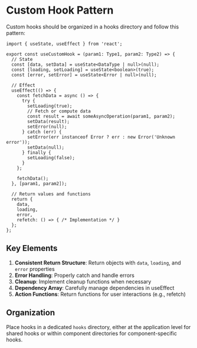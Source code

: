 
# Custom Hook Pattern

Custom hooks should be organized in a hooks directory and follow this pattern:

```tsx
import { useState, useEffect } from 'react';

export const useCustomHook = (param1: Type1, param2: Type2) => {
  // State
  const [data, setData] = useState<DataType | null>(null);
  const [loading, setLoading] = useState<boolean>(true);
  const [error, setError] = useState<Error | null>(null);
  
  // Effect
  useEffect(() => {
    const fetchData = async () => {
      try {
        setLoading(true);
        // Fetch or compute data
        const result = await someAsyncOperation(param1, param2);
        setData(result);
        setError(null);
      } catch (err) {
        setError(err instanceof Error ? err : new Error('Unknown error'));
        setData(null);
      } finally {
        setLoading(false);
      }
    };
    
    fetchData();
  }, [param1, param2]);
  
  // Return values and functions
  return { 
    data, 
    loading, 
    error,
    refetch: () => { /* Implementation */ }
  };
};
```

## Key Elements

1. **Consistent Return Structure**: Return objects with `data`, `loading`, and `error` properties
2. **Error Handling**: Properly catch and handle errors
3. **Cleanup**: Implement cleanup functions when necessary
4. **Dependency Array**: Carefully manage dependencies in useEffect
5. **Action Functions**: Return functions for user interactions (e.g., refetch)

## Organization

Place hooks in a dedicated `hooks` directory, either at the application level for shared hooks or within component directories for component-specific hooks.
